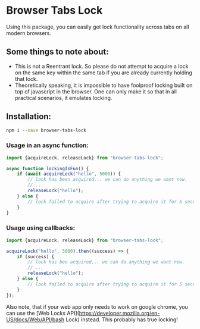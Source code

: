 # Browser Tabs Lock

Using this package, you can easily get lock functionality across tabs on all modern browsers.

## Some things to note about:
- This is not a Reentrant lock. So please do not attempt to acquire a lock on the same key within the same tab if you are already currently holding that lock.
- Theoretically speaking, it is impossible to have foolproof locking built on top of javascript in the browser. One can only make it so that in all practical scenarios, it emulates locking.

## Installation:
```bash
npm i --save browser-tabs-lock
```

### Usage in an async function:
```js
import {acquireLock, releaseLock} from "browser-tabs-lock";

async function lockingIsFun() {
	if (await acquireLock("hello", 5000)) {
		// lock has been acquired... we can do anything we want now.
		// ...
		releaseLock("hello");
	} else {
		// lock failed to acquire after trying to acquire it for 5 seconds. 
	}
}
```

### Usage using callbacks:

```js
import {acquireLock, releaseLock} from "browser-tabs-lock";

acquireLock("hello", 5000).then((success) => {
	if (success) {
		// lock has bee acquired... we can do anything we want now.
		// ...
		releaseLock("hello");
	} else {
		// lock failed to acquire after trying to acquire it for 5 seconds. 
	}
});
```


Also note, that if your web app only needs to work on google chrome, you can use the [Web Locks API](https://developer.mozilla.org/en-US/docs/Web/API/bash Lock) instead. This probably has true locking!

